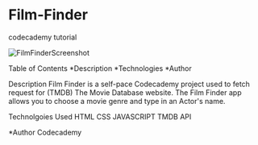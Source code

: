 # Film-Finder
codecademy tutorial

![FilmFinderScreenshot](https://user-images.githubusercontent.com/111025323/206323779-8e89f28d-86cc-499b-bcd8-8ce51efc2792.jpg)

Table of Contents
*Description
*Technologies
*Author


Description
Film Finder is a self-pace Codecademy project used to fetch request for (TMDB) The Movie Database website. The Film Finder app allows you to choose a movie genre and type in an Actor's name. 

Technolgoies Used
HTML
CSS
JAVASCRIPT
TMDB API

*Author
Codecademy
